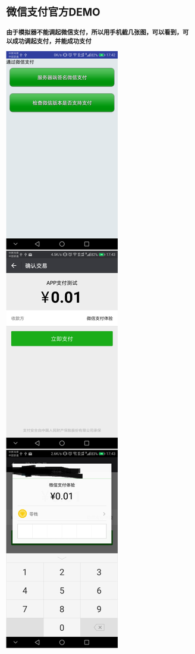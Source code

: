 # 微信支付官方DEMO

### 由于模拟器不能调起微信支付，所以用手机截几张图，可以看到，可以成功调起支付，并能成功支付
<img src="https://github.com/ainiyiwan/WeChatSDK_sample_Android/blob/master/png/1.png" width = "300"/>
<img src="https://github.com/ainiyiwan/WeChatSDK_sample_Android/blob/master/png/2.png" width = "300"/>
<img src="https://github.com/ainiyiwan/WeChatSDK_sample_Android/blob/master/png/3.png" width = "300"/>
